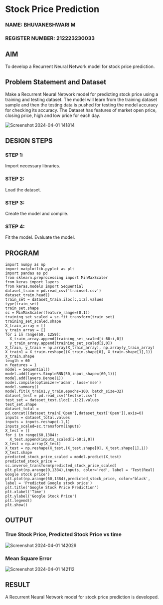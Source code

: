 # Stock Price Prediction
### NAME: BHUVANESHWARI M
### REGISTER NUMBER: 212223230033
## AIM

To develop a Recurrent Neural Network model for stock price prediction.

## Problem Statement and Dataset
Make a Recurrent Neural Network model for predicting stock price using a training and testing dataset. The model will learn from the training dataset sample and then the testing data is pushed for testing the model accuracy for checking its accuracy. The Dataset has features of market open price, closing price, high and low price for each day.

![Screenshot 2024-04-01 141814](https://github.com/Bhuvana23013531/rnn-stock-price-prediction/assets/147125678/4f7888ae-477d-474e-bada-e87c7fbfa6e9)


## DESIGN STEPS

### STEP 1:
Import necessary libraries.
### STEP 2:
Load the dataset.
### STEP 3:
Create the model and compile.
### STEP 4:
Fit the model. Evaluate the model.

## PROGRAM

```
import numpy as np
import matplotlib.pyplot as plt
import pandas as pd
from sklearn.preprocessing import MinMaxScaler
from keras import layers
from keras.models import Sequential
dataset_train = pd.read_csv('trainset.csv')
dataset_train.head()
train_set = dataset_train.iloc[:,1:2].values
type(train_set)
train_set.shape
sc = MinMaxScaler(feature_range=(0,1))
training_set_scaled = sc.fit_transform(train_set)
training_set_scaled.shape
X_train_array = []
y_train_array = []
for i in range(60, 1259):
  X_train_array.append(training_set_scaled[i-60:i,0])
  y_train_array.append(training_set_scaled[i,0])
X_train, y_train = np.array(X_train_array), np.array(y_train_array)
X_train1 = X_train.reshape((X_train.shape[0], X_train.shape[1],1))
X_train.shape
length = 60
n_features = 1
model = Sequential()
model.add(layers.SimpleRNN(50,input_shape=(60,1)))
model.add(layers.Dense(1))
model.compile(optimizer='adam', loss='mse')
model.summary()
model.fit(X_train1,y_train,epochs=100, batch_size=32)
dataset_test = pd.read_csv('testset.csv')
test_set = dataset_test.iloc[:,1:2].values
test_set.shape
dataset_total = pd.concat((dataset_train['Open'],dataset_test['Open']),axis=0)
inputs = dataset_total.values
inputs = inputs.reshape(-1,1)
inputs_scaled=sc.transform(inputs)
X_test = []
for i in range(60,1384):
  X_test.append(inputs_scaled[i-60:i,0])
X_test = np.array(X_test)
X_test = np.reshape(X_test,(X_test.shape[0], X_test.shape[1],1))
X_test.shape
predicted_stock_price_scaled = model.predict(X_test)
predicted_stock_price = sc.inverse_transform(predicted_stock_price_scaled)
plt.plot(np.arange(0,1384),inputs, color='red', label = 'Test(Real) Google stock price')
plt.plot(np.arange(60,1384),predicted_stock_price, color='black', label = 'Predicted Google stock price')
plt.title('Google Stock Price Prediction')
plt.xlabel('Time')
plt.ylabel('Google Stock Price')
plt.legend()
plt.show()

```

## OUTPUT

### True Stock Price, Predicted Stock Price vs time
![Screenshot 2024-04-01 142029](https://github.com/Bhuvana23013531/rnn-stock-price-prediction/assets/147125678/1be589f2-c3e2-4f2e-8ac8-4f18b40fcf2d)


### Mean Square Error
![Screenshot 2024-04-01 142112](https://github.com/Bhuvana23013531/rnn-stock-price-prediction/assets/147125678/594d19d7-f90b-43a9-86e0-a615018b3555)


## RESULT
A Recurrent Neural Network model for stock price prediction is developed.
